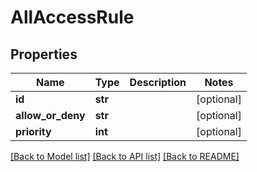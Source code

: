 # AllAccessRule

## Properties
Name | Type | Description | Notes
------------ | ------------- | ------------- | -------------
**id** | **str** |  | [optional] 
**allow_or_deny** | **str** |  | [optional] 
**priority** | **int** |  | [optional] 

[[Back to Model list]](../README.md#documentation-for-models) [[Back to API list]](../README.md#documentation-for-api-endpoints) [[Back to README]](../README.md)


